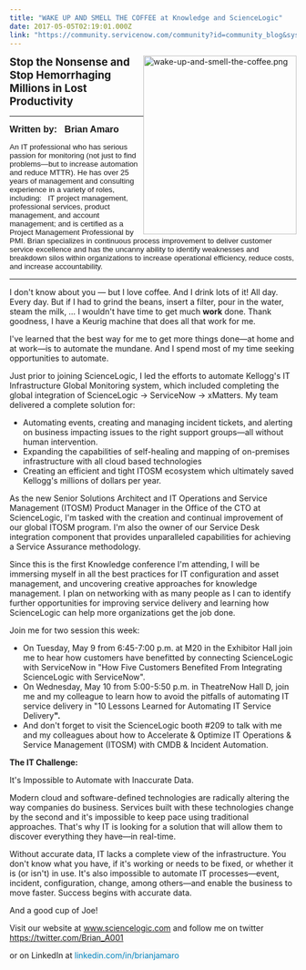 ```yaml
---
title: "WAKE UP AND SMELL THE COFFEE at Knowledge and ScienceLogic"
date: 2017-05-05T02:19:01.000Z
link: "https://community.servicenow.com/community?id=community_blog&sys_id=63fca6a5dbd0dbc01dcaf3231f96198c"
---
```

<p><img  alt="wake-up-and-smell-the-coffee.png" class="image-1 jive-image" height="314" src="565bc00adb909704ed6af3231f9619fe.iix" style="width: 269px; height: 313.833px; float: right;" width="269"/><span style="font-size: 14pt;"><strong>Stop the Nonsense and Stop Hemorrhaging Millions in Lost Productivity</strong></span></p><hr/><p><span style="font-family: arial,helvetica,sans-serif; font-size: 12pt;"><strong>Written by:   </strong><strong>Brian Amaro</strong> </span></p><p><span style="font-family: arial,helvetica,sans-serif;"><span style="font-size: 10pt;">An IT professional who has serious passion for monitoring (not just to find problems—but to increase automation and reduce MTTR). He has over 25 years of management and consulting experience in a variety of roles, including:   IT project management, professional services, product management, and account management; and is certified as a Project Management Professional by PMI. Brian specializes in continuous process improvement to deliver customer service excellence and has the uncanny ability to identify weaknesses and breakdown silos within organizations to increase operational efficiency, reduce costs, and increase accountability.</span> </span></p><hr/><p></p><p>I don't know about you — but I love coffee. And I drink lots of it! All day. Every day. But if I had to grind the beans, insert a filter, pour in the water, steam the milk, … I wouldn't have time to get much <strong>work</strong> done. Thank goodness, I have a Keurig machine that does all that work for me.</p><p>I've learned that the best way for me to get more things done—at home and at work—is to automate the mundane. And I spend most of my time seeking opportunities to automate. </p><p></p><p>Just prior to joining ScienceLogic, I led the efforts to automate Kellogg's IT Infrastructure Global Monitoring system, which included completing the global integration of ScienceLogic -&gt; ServiceNow -&gt; xMatters. My team delivered a complete solution for:</p><ul style="list-style-type: disc;"><li>Automating events, creating and managing incident tickets, and alerting on business impacting issues to the right support groups—all without human intervention.</li><li>Expanding the capabilities of self-healing and mapping of on-premises infrastructure with all cloud based technologies</li><li>Creating an efficient and tight ITOSM ecosystem which ultimately saved Kellogg's millions of dollars per year.</li></ul><p></p><p>As the new Senior Solutions Architect and IT Operations and Service Management (ITOSM) Product Manager in the Office of the CTO at ScienceLogic, I'm tasked with the creation and continual improvement of our global ITOSM program. I'm also the owner of our Service Desk integration component that provides unparalleled capabilities for achieving a Service Assurance methodology.</p><p></p><p>Since this is the first Knowledge conference I'm attending, I will be immersing myself in all the best practices for IT configuration and asset management, and uncovering creative approaches for knowledge management. I plan on networking with as many people as I can to identify further opportunities for improving service delivery and learning how ScienceLogic can help more organizations get the job done.</p><p></p><p>Join me for two session this week:</p><ul style="list-style-type: disc;"><li>On Tuesday, May 9 from 6:45-7:00 p.m. at M20 in the Exhibitor Hall join me to hear how customers have benefitted by connecting ScienceLogic with ServiceNow in "How Five Customers Benefited From Integrating ScienceLogic with ServiceNow".</li><li>On Wednesday, May 10 from 5:00-5:50 p.m. in TheatreNow Hall D, join me and my colleague to learn how to avoid the pitfalls of automating IT service delivery in "10 Lessons Learned for Automating IT Service Delivery<strong>". </strong></li><li>And don't forget to visit the ScienceLogic booth #209 to talk with me and my colleagues about how to Accelerate &amp; Optimize IT Operations &amp; Service Management (ITOSM) with CMDB &amp; Incident Automation.</li></ul><p></p><p><strong>The IT Challenge:</strong></p><p>It's Impossible to Automate with Inaccurate Data.</p><p></p><p>Modern cloud and software-defined technologies are radically altering the way companies do business. Services built with these technologies change by the second and it's impossible to keep pace using traditional approaches. That's why IT is looking for a solution that will allow them to discover everything they have—in real-time.</p><p></p><p>Without accurate data, IT lacks a complete view of the infrastructure. You don't know what you have, if it's working or needs to be fixed, or whether it is (or isn't) in use. It's also impossible to automate IT processes—event, incident, configuration, change, among others—and enable the business to move faster. Success begins with accurate data.</p><p>And a good cup of Joe!</p><p></p><p>Visit our website at <a title="w.sciencelogic.com/" href="http://www.sciencelogic.com/">www.sciencelogic.com</a> and follow me on twitter <a title="witter.com/Brian_A001" href="https://twitter.com/Brian_A001">https://twitter.com/Brian_A001</a></p><p>or on LinkedIn at <span style="color: #0084bf; background: whitesmoke;">linkedin.com/in/brianjamaro</span></p>